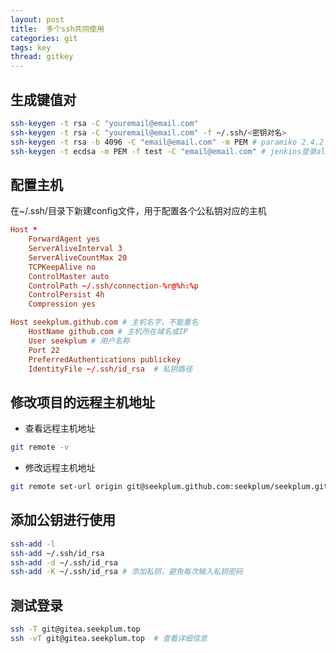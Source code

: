 ```yaml
---
layout: post
title:  多个ssh共同使用
categories: git
tags: key
thread: gitkey
---
```


## 生成键值对

```bash
ssh-keygen -t rsa -C "youremail@email.com"
ssh-keygen -t rsa -C "youremail@email.com" -f ~/.ssh/<密钥对名>
ssh-keygen -t rsa -b 4096 -C "email@email.com" -m PEM # paramiko 2.4.2 以上版本需要以此方式生成
ssh-keygen -t ecdsa -m PEM -f test -C "email@email.com" # jenkins登录almalinux操作系统的key需要以此方式生成
```

## 配置主机

在~/.ssh/目录下新建config文件，用于配置各个公私钥对应的主机

```conf
Host *
    ForwardAgent yes
    ServerAliveInterval 3
    ServerAliveCountMax 20
    TCPKeepAlive no
    ControlMaster auto
    ControlPath ~/.ssh/connection-%r@%h:%p
    ControlPersist 4h
    Compression yes

Host seekplum.github.com # 主机名字，不能重名
    HostName github.com # 主机所在域名或IP
    User seekplum # 用户名称
    Port 22
    PreferredAuthentications publickey
    IdentityFile ~/.ssh/id_rsa  # 私钥路径
```

## 修改项目的远程主机地址

* 查看远程主机地址

```bash
git remote -v
```

* 修改远程主机地址

```bash
git remote set-url origin git@seekplum.github.com:seekplum/seekplum.github.io.git
```

## 添加公钥进行使用

```bash
ssh-add -l
ssh-add ~/.ssh/id_rsa
ssh-add -d ~/.ssh/id_rsa
ssh-add -K ~/.ssh/id_rsa # 添加私钥，避免每次输入私钥密码
```

## 测试登录

```bash
ssh -T git@gitea.seekplum.top
ssh -vT git@gitea.seekplum.top  # 查看详细信息
```
